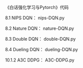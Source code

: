 《白话强化学习与Pytorch》代码

8.1 NIPS DQN：
nips-DQN.py

8.2 Nature DQN：
nature-DQN.py

8.3 Double DQN：
double-DQN.py

8.4 Dueling DQN：
dueling-DQN.py

10.1.2 A3C DDPG：
A3C-DDPG.py
